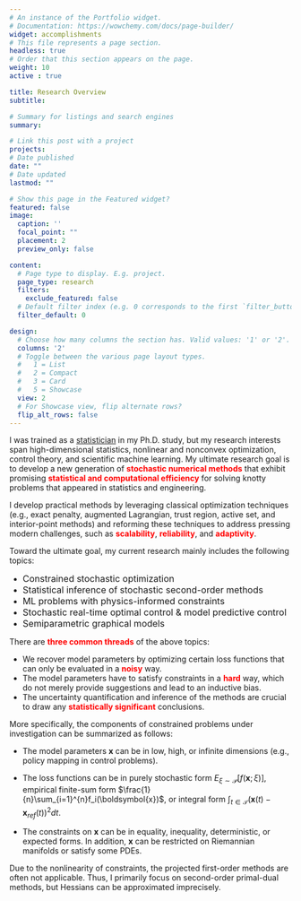 ```yaml
---
# An instance of the Portfolio widget.
# Documentation: https://wowchemy.com/docs/page-builder/
widget: accomplishments
# This file represents a page section.
headless: true
# Order that this section appears on the page.
weight: 10
active : true  

title: Research Overview
subtitle: 

# Summary for listings and search engines
summary:

# Link this post with a project
projects:
# Date published
date: ""
# Date updated
lastmod: ""

# Show this page in the Featured widget?
featured: false
image:
  caption: ''
  focal_point: ""
  placement: 2
  preview_only: false

content:
  # Page type to display. E.g. project.
  page_type: research
  filters:
    exclude_featured: false
  # Default filter index (e.g. 0 corresponds to the first `filter_button` instance below).
  filter_default: 0

design:
  # Choose how many columns the section has. Valid values: '1' or '2'.
  columns: '2'
  # Toggle between the various page layout types.
  #   1 = List
  #   2 = Compact
  #   3 = Card
  #   5 = Showcase
  view: 2
  # For Showcase view, flip alternate rows?
  flip_alt_rows: false
---
```


I was trained as a [statistician](https://en.wikipedia.org/wiki/Statistician) in my Ph.D. study, but my research interests span high-dimensional statistics, nonlinear and nonconvex optimization, control theory, and scientific machine learning. My ultimate research goal is to develop a new generation of **<span style='color: red;'>stochastic numerical methods</span>** that exhibit promising **<span style='color: red;'>statistical and computational efficiency</span>** for solving knotty problems that appeared in statistics and engineering.

I develop practical methods by leveraging classical optimization techniques (e.g., exact penalty, augmented Lagrangian, trust region, active set, and interior-point methods) and reforming these techniques to address pressing modern challenges, such as **<span style='color: red;'>scalability</span>**, **<span style='color: red;'>reliability</span>**, and **<span style='color: red;'>adaptivity</span>**.

Toward the ultimate goal, my current research mainly includes the following topics:

* <font size="3"> Constrained stochastic optimization </font> 
* <font size="3"> Statistical inference of stochastic second-order methods </font> 
* <font size="3"> ML problems with physics-informed constraints </font>
* <font size="3"> Stochastic real-time optimal control \& model predictive control </font> 
* <font size="3"> Semiparametric graphical models </font> 

There are **<span style='color: red;'>three common threads</span>** of the above topics: 

* We recover model parameters by optimizing certain loss functions that can only be evaluated in a **<span style='color: red;'>noisy</span>** way. 
* The model parameters have to satisfy constraints in a **<span style='color: red;'>hard</span>** way, which do not merely provide suggestions and lead to an inductive bias.
* The uncertainty quantification and inference of the methods are crucial to draw any **<span style='color: red;'>statistically significant</span>** conclusions.  

More specifically, the components of constrained problems under investigation can be summarized as follows: 
- The model parameters $\boldsymbol{x}$ can be in low, high, or infinite dimensions (e.g., policy mapping in control problems). 

- The loss functions can be in purely stochastic form $E_{\xi\sim\mathcal{P}}[f(\boldsymbol{x};\xi)]$, empirical finite-sum form $\frac{1}{n}\sum_{i=1}^{n}f_i(\boldsymbol{x})$, or integral form $\int_{t\in\mathcal{T}}(\boldsymbol{x}(t) - \boldsymbol{x}_{ref}(t))^2 dt$. 
- The constraints on $\boldsymbol{x}$ can be in equality, inequality, deterministic, or expected forms. In addition, $\boldsymbol{x}$ can be restricted on Riemannian manifolds or satisfy some PDEs.

Due to the nonlinearity of constraints, the projected first-order methods are often not applicable. Thus, I primarily focus on second-order primal-dual methods, but Hessians can be approximated imprecisely. 



